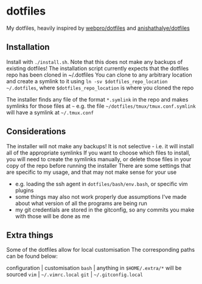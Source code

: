 # dotfiles
My dotfiles, heavily inspired by [webpro/dotfiles](https://github.com/webpro/dotfiles) and [anishathalye/dotfiles](https://github.com/anishathalye/dotfiles)

## Installation
Install with `./install.sh`. Note that this does not make any backups of existing dotfiles!
The installation script currently expects that the dotfiles repo has been cloned in ~/.dotfiles
You can clone to any arbitrary location and create a symlink to it using `ln -sv $dotfiles_repo_location ~/.dotfiles`, where `$dotfiles_repo_location` is where you cloned the repo

The installer finds any file of the format `*.symlink` in the repo and makes symlinks for those files at `~`
e.g. the file `~/dotfiles/tmux/tmux.conf.symlink` will have a symlink at `~/.tmux.conf`

## Considerations
The installer will not make any backups!
It is not selective - i.e. it will install all of the appropriate symlinks
If you want to choose which files to install, you will need to create the symlinks manually, or delete those files in your copy of the repo before running the installer
There are some settings that are specific to my usage, and that may not make sense for your use
- e.g. loading the ssh agent in `dotfiles/bash/env.bash`, or specific vim plugins
- some things may also not work properly due assumptions I've made about what version of all the programs are being run
- my git credentials are stored in the gitconfig, so any commits you make with those will be done as me

## Extra things
Some of the dotfiles allow for local customisation
The corresponding paths can be found below:

configuration | customisation
`bash` | anything in `$HOME/.extra/*` will be sourced
`vim` | `~/.vimrc.local`
`git` | `~/.gitconfig.local`
